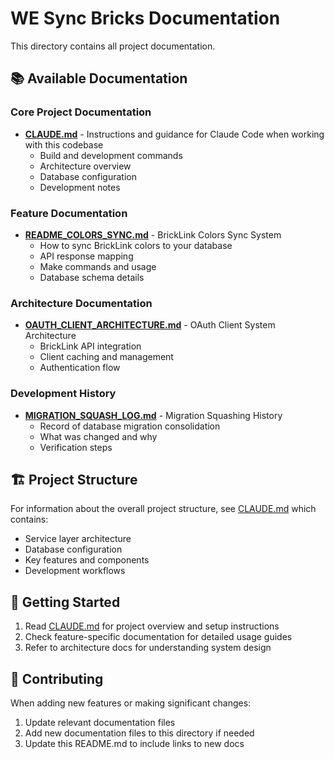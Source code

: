 # WE Sync Bricks Documentation

This directory contains all project documentation.

## 📚 Available Documentation

### Core Project Documentation
- **[CLAUDE.md](CLAUDE.md)** - Instructions and guidance for Claude Code when working with this codebase
  - Build and development commands
  - Architecture overview
  - Database configuration
  - Development notes

### Feature Documentation
- **[README_COLORS_SYNC.md](README_COLORS_SYNC.md)** - BrickLink Colors Sync System
  - How to sync BrickLink colors to your database
  - API response mapping
  - Make commands and usage
  - Database schema details

### Architecture Documentation
- **[OAUTH_CLIENT_ARCHITECTURE.md](OAUTH_CLIENT_ARCHITECTURE.md)** - OAuth Client System Architecture
  - BrickLink API integration
  - Client caching and management
  - Authentication flow

### Development History
- **[MIGRATION_SQUASH_LOG.md](MIGRATION_SQUASH_LOG.md)** - Migration Squashing History
  - Record of database migration consolidation
  - What was changed and why
  - Verification steps

## 🏗️ Project Structure

For information about the overall project structure, see [CLAUDE.md](CLAUDE.md) which contains:
- Service layer architecture
- Database configuration
- Key features and components
- Development workflows

## 🚀 Getting Started

1. Read [CLAUDE.md](CLAUDE.md) for project overview and setup instructions
2. Check feature-specific documentation for detailed usage guides
3. Refer to architecture docs for understanding system design

## 📝 Contributing

When adding new features or making significant changes:
1. Update relevant documentation files
2. Add new documentation files to this directory if needed
3. Update this README.md to include links to new docs